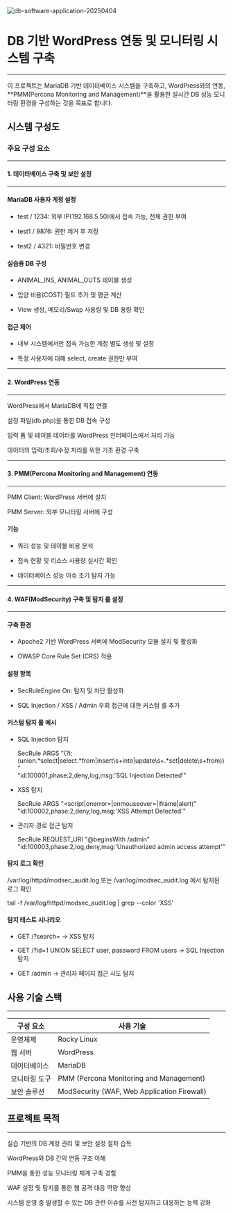 ![db-software-application-20250404](https://github.com/user-attachments/assets/0e1c020c-fbf7-4342-a2b4-758aacdd1e4b)

# DB 기반 WordPress 연동 및 모니터링 시스템 구축
---

이 프로젝트는 MariaDB 기반 데이터베이스 시스템을 구축하고, WordPress와의 연동, **PMM(Percona Monitoring and Management)**을 활용한 실시간 DB 성능 모니터링 환경을 구성하는 것을 목표로 합니다.

## 시스템 구성도

### 주요 구성 요소

---
#### 1. 데이터베이스 구축 및 보안 설정
---

#### MariaDB 사용자 계정 설정

- test / 1234: 외부 IP(192.168.5.50)에서 접속 가능, 전체 권한 부여

- test1 / 9876: 권한 제거 후 저장

- test2 / 4321: 비밀번호 변경

#### 실습용 DB 구성

- ANIMAL_INS, ANIMAL_OUTS 테이블 생성

- 입양 비용(COST) 필드 추가 및 평균 계산

- View 생성, 메모리/Swap 사용량 및 DB 용량 확인

#### 접근 제어

- 내부 시스템에서만 접속 가능한 계정 별도 생성 및 설정

- 특정 사용자에 대해 select, create 권한만 부여

---
#### 2. WordPress 연동
---

WordPress에서 MariaDB에 직접 연결

설정 파일(db.php)을 통한 DB 접속 구성

입력 폼 및 테이블 데이터를 WordPress 인터페이스에서 처리 가능

데이터의 입력/조회/수정 처리를 위한 기초 환경 구축

---
#### 3. PMM(Percona Monitoring and Management) 연동
---

PMM Client: WordPress 서버에 설치

PMM Server: 외부 모니터링 서버에 구성

#### 기능

- 쿼리 성능 및 테이블 비용 분석

- 접속 현황 및 리소스 사용량 실시간 확인

- 데이터베이스 성능 이슈 조기 탐지 가능

---
#### 4. WAF(ModSecurity) 구축 및 탐지 룰 설정
---

#### 구축 환경

- Apache2 기반 WordPress 서버에 ModSecurity 모듈 설치 및 활성화

- OWASP Core Rule Set (CRS) 적용

#### 설정 항목

- SecRuleEngine On: 탐지 및 차단 활성화

- SQL Injection / XSS / Admin 우회 접근에 대한 커스텀 룰 추가

#### 커스텀 탐지 룰 예시

- SQL Injection 탐지

  SecRule ARGS "(?i:(union.*select|select.*from|insert\s+into|update\s+.*set|delete\s+from))" \
  "id:100001,phase:2,deny,log,msg:'SQL Injection Detected'"

- XSS 탐지

  SecRule ARGS "<script|onerror=|onmouseover=|iframe|alert\(" \
  "id:100002,phase:2,deny,log,msg:'XSS Attempt Detected'"

- 관리자 경로 접근 탐지

  SecRule REQUEST_URI "@beginsWith /admin" \
  "id:100003,phase:2,log,deny,msg:'Unauthorized admin access attempt'"
  
#### 탐지 로그 확인

/var/log/httpd/modsec_audit.log 또는 /var/log/modsec_audit.log 에서 탐지된 로그 확인

tail -f /var/log/httpd/modsec_audit.log | grep --color 'XSS'

#### 탐지 테스트 시나리오

- GET /?search=<script>alert(1)</script> → XSS 탐지

- GET /?id=1 UNION SELECT user, password FROM users → SQL Injection 탐지

- GET /admin → 관리자 페이지 접근 시도 탐지

## 사용 기술 스택
---

| 구성 요소   | 사용 기술                                       |
| ------- | ------------------------------------------- |
| 운영체제    | Rocky Linux                                     |
| 웹 서버    | WordPress                                     |
| 데이터베이스  | MariaDB                                     |
| 모니터링 도구 | PMM (Percona Monitoring and Management)     |
| 보안 솔루션  | ModSecurity (WAF, Web Application Firewall) |


## 프로젝트 목적
---

실습 기반의 DB 계정 관리 및 보안 설정 절차 습득

WordPress와 DB 간의 연동 구조 이해

PMM을 통한 성능 모니터링 체계 구축 경험

WAF 설정 및 탐지를 통한 웹 공격 대응 역량 향상

시스템 운영 중 발생할 수 있는 DB 관련 이슈를 사전 탐지하고 대응하는 능력 강화
